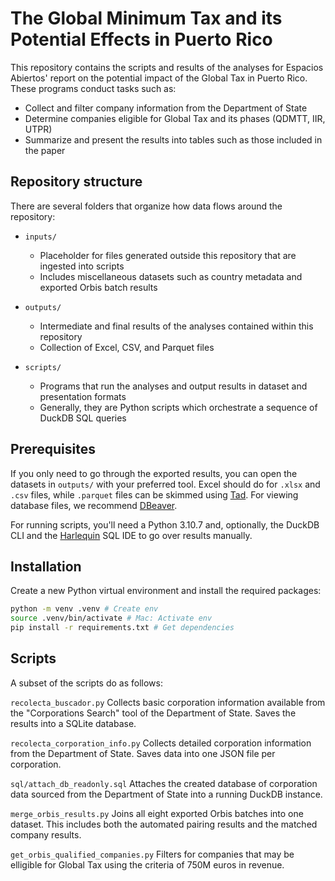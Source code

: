 # The Global Minimum Tax and its Potential Effects in Puerto Rico

This repository contains the scripts and results of the analyses for Espacios Abiertos' report on the potential impact of the Global Tax in Puerto Rico. These programs conduct tasks such as:
- Collect and filter company information from the Department of State
- Determine companies eligible for Global Tax and its phases (QDMTT, IIR, UTPR)
- Summarize and present the results into tables such as those included in the paper

## Repository structure

There are several folders that organize how data flows around the repository:
- `inputs/`
  - Placeholder for files generated outside this repository that are ingested into scripts
  - Includes miscellaneous datasets such as country metadata and exported Orbis batch results

- `outputs/`
  - Intermediate and final results of the analyses contained within this repository
  - Collection of Excel, CSV, and Parquet files

- `scripts/`
  - Programs that run the analyses and output results in dataset and presentation formats
  - Generally, they are Python scripts which orchestrate a sequence of DuckDB SQL queries

## Prerequisites

If you only need to go through the exported results, you can open the datasets in `outputs/` with your preferred tool. Excel should do for `.xlsx` and `.csv` files, while `.parquet` files can be skimmed using [Tad](https://www.tadviewer.com/). For viewing database files, we recommend [DBeaver](https://dbeaver.io/).

For running scripts, you'll need a Python 3.10.7 and, optionally, the DuckDB CLI and the [Harlequin](https://harlequin.sh/) SQL IDE to go over results manually.

## Installation

Create a new Python virtual environment and install the required packages:

```bash
python -m venv .venv # Create env
source .venv/bin/activate # Mac: Activate env
pip install -r requirements.txt # Get dependencies
```

## Scripts

A subset of the scripts do as follows:

`recolecta_buscador.py`
Collects basic corporation information available from the "Corporations Search" tool of the Department of State. Saves the results into a SQLite database.

`recolecta_corporation_info.py`
Collects detailed corporation information from the Department of State. Saves data into one JSON file per corporation.

`sql/attach_db_readonly.sql`
Attaches the created database of corporation data sourced from the Department of State into a running DuckDB instance.

`merge_orbis_results.py`
Joins all eight exported Orbis batches into one dataset. This includes both the automated pairing results and the matched company results.

`get_orbis_qualified_companies.py`
Filters for companies that may be elligible for Global Tax using the criteria of 750M euros in revenue.